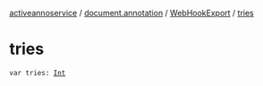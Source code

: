 [activeannoservice](../../index.md) / [document.annotation](../index.md) / [WebHookExport](index.md) / [tries](./tries.md)

# tries

`var tries: `[`Int`](https://kotlinlang.org/api/latest/jvm/stdlib/kotlin/-int/index.html)